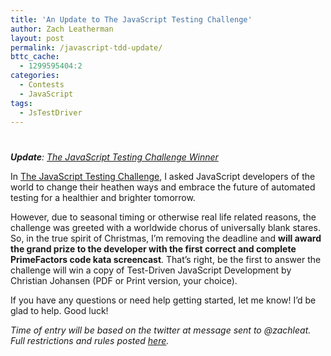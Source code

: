 ```yaml
---
title: 'An Update to The JavaScript Testing Challenge'
author: Zach Leatherman
layout: post
permalink: /javascript-tdd-update/
bttc_cache:
  - 1299595404:2
categories:
  - Contests
  - JavaScript
tags:
  - JsTestDriver
---
```

# 

***Update**: [The JavaScript Testing Challenge Winner][1]*

 [1]: /web/2011/02/14/javascript-tdd-winner/

In [The JavaScript Testing Challenge][2], I asked JavaScript developers of the world to change their heathen ways and embrace the future of automated testing for a healthier and brighter tomorrow.

 [2]: /web/2010/11/13/javascript-tdd/

However, due to seasonal timing or otherwise real life related reasons, the challenge was greeted with a worldwide chorus of universally blank stares. So, in the true spirit of Christmas, I’m removing the deadline and **will award the grand prize to the developer with the first correct and complete PrimeFactors code kata screencast**. That’s right, be the first to answer the challenge will win a copy of Test-Driven JavaScript Development by Christian Johansen (PDF or Print version, your choice).

If you have any questions or need help getting started, let me know! I’d be glad to help. Good luck!

*Time of entry will be based on the twitter at message sent to @zachleat. Full restrictions and rules posted [here][2].*